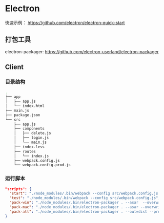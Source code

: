 # Electron

快速示例： <https://github.com/electron/electron-quick-start>

## 打包工具

electron-packager: <https://github.com/electron-userland/electron-packager>

## Client

### 目录结构

```bash
.
├── app
│   ├── app.js
│   └── index.html
├── main.js
├── package.json
└── src
    ├── app.js
    ├── components
    │   ├── delete.js
    │   ├── login.js
    │   └── main.js
    ├── index.less
    ├── routes
    │   └── index.js
    ├── webpack.config.js
    └── webpack.config.prod.js
```

### 运行脚本

```json
"scripts": {
  "start": "./node_modules/.bin/webpack --config src/webpack.config.js && ./node_modules/.bin/electron main.js",
  "test": "./node_modules/.bin/webpack --config src/webpack.config.js",
  "pack-win": "./node_modules/.bin/electron-packager . --asar  --overwrite --platform=win32 --arch=ia32 --prune=true --out=out --version-string.CompanyName='GitHub, Inc.'  --ignore=node_modules",
  "pack-mac": "./node_modules/.bin/electron-packager . --asar --overwrite --platform=darwin --arch=x64 --prune=true --out=out  --ignore=node_modules",
  "pack-all": "./node_modules/.bin/electron-packager . --out=dist --prune --asar --overwrite --all"
}
```
